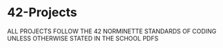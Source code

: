 # 42-Projects

ALL PROJECTS FOLLOW THE 42 NORMINETTE STANDARDS OF CODING UNLESS OTHERWISE STATED IN THE SCHOOL PDFS
